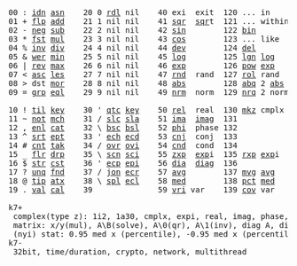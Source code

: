 <pre>
00 : <a href="../../blob/master/k.go#L655">idn</a> <a href="../../blob/master/k.go#L3164">asn</a>    20 0 <a href="../../blob/master/k.go#L2903">rdl</a> nil    40 exi  exit  120 ... in    
01 + <a href="../../blob/master/k.go#L656">flp</a> <a href="../../blob/master/k.go#L1735">add</a>    21 1 nil nil    41 <a href="../../blob/master/k.go#L1541">sqr</a>  <a href="../../blob/master/k.go#L1541">sqr</a>t  121 ... within
02 - <a href="../../blob/master/k.go#L735">neg</a> <a href="../../blob/master/k.go#L1736">sub</a>    22 2 nil nil    42 <a href="../../blob/master/k.go#L1544">sin</a>        122 <a href="../../blob/master/k.go#L3066">bin</a>       
03 * <a href="../../blob/master/k.go#L738">fst</a> <a href="../../blob/master/k.go#L1737">mul</a>    23 3 nil nil    43 <a href="../../blob/master/k.go#L1547">cos</a>        123 ... like  
04 % <a href="../../blob/master/k.go#L779">inv</a> <a href="../../blob/master/k.go#L1738">div</a>    24 4 nil nil    44 <a href="../../blob/master/k.go#L4001">dev</a>        124 <a href="../../blob/master/k.go#L3409">del</a>       
05 & <a href="../../blob/master/k.go#L782">wer</a> <a href="../../blob/master/k.go#L1739">min</a>    25 5 nil nil    45 <a href="../../blob/master/k.go#L1565">log</a>        125 <a href="../../blob/master/k.go#L1744">lgn</a> <a href="../../blob/master/k.go#L1565">log</a>  
06 | <a href="../../blob/master/k.go#L806">rev</a> <a href="../../blob/master/k.go#L1740">max</a>    26 6 nil nil    46 <a href="../../blob/master/k.go#L1568">exp</a>        126 <a href="../../blob/master/k.go#L1747">pow</a> <a href="../../blob/master/k.go#L1568">exp</a>      
07 < <a href="../../blob/master/k.go#L837">asc</a> <a href="../../blob/master/k.go#L1741">les</a>    27 7 nil nil    47 <a href="../../blob/master/k.go#L3490">rnd</a>  rand  127 <a href="../../blob/master/k.go#L3442">rol</a> rand          
08 > dst <a href="../../blob/master/k.go#L1742">mor</a>    28 8 nil nil    48 <a href="../../blob/master/k.go#L1550">abs</a>        128 <a href="../../blob/master/k.go#L1558">abq</a> 2 <a href="../../blob/master/k.go#L1550">abs</a>          
09 = <a href="../../blob/master/k.go#L853">grp</a> <a href="../../blob/master/k.go#L1743">eql</a>    29 9 nil nil    49 <a href="../../blob/master/k.go#L3578">nrm</a>  norm  129 <a href="../../blob/master/k.go#L3579">nrq</a> 2 norm

10 ! <a href="../../blob/master/k.go#L886">til</a> <a href="../../blob/master/k.go#L1787">key</a>    30 ' <a href="../../blob/master/k.go#L2480">qtc</a> <a href="../../blob/master/k.go#L1787">key</a>    50 <a href="../../blob/master/k.go#L1571">rel</a>  real  130 <a href="../../blob/master/k.go#L3924">mkz</a> cmplx
11 ~ <a href="../../blob/master/k.go#L947">not</a> <a href="../../blob/master/k.go#L1821">mch</a>    31 / <a href="../../blob/master/k.go#L2481">slc</a> <a href="../../blob/master/k.go#L2478">sla</a>    51 <a href="../../blob/master/k.go#L1572">ima</a>  <a href="../../blob/master/k.go#L1572">ima</a>g  131
12 , <a href="../../blob/master/k.go#L966">enl</a> <a href="../../blob/master/k.go#L1866">cat</a>    32 \ <a href="../../blob/master/k.go#L2482">bsc</a> <a href="../../blob/master/k.go#L2479">bsl</a>    52 <a href="../../blob/master/k.go#L1573">phi</a>  phase 132
13 ^ <a href="../../blob/master/k.go#L984">srt</a> <a href="../../blob/master/k.go#L1961">ept</a>    33 ' <a href="../../blob/master/k.go#L2489">ech</a> <a href="../../blob/master/k.go#L2515">ecd</a>    53 <a href="../../blob/master/k.go#L1601">cnj</a>  conj  133
14 # <a href="../../blob/master/k.go#L985">cnt</a> <a href="../../blob/master/k.go#L1987">tak</a>    34 / <a href="../../blob/master/k.go#L2612">ovr</a> <a href="../../blob/master/k.go#L2753">ovi</a>    54 <a href="../../blob/master/k.go#L3758">cnd</a>  cond  134
15 _ <a href="../../blob/master/k.go#L993">flr</a> <a href="../../blob/master/k.go#L2054">drp</a>    35 \ <a href="../../blob/master/k.go#L2674">scn</a> <a href="../../blob/master/k.go#L2786">sci</a>    55 <a href="../../blob/master/k.go#L1659">zxp</a>  <a href="../../blob/master/k.go#L1568">exp</a>i  135 <a href="../../blob/master/k.go#L1622">rxp</a> <a href="../../blob/master/k.go#L1568">exp</a>i
16 $ <a href="../../blob/master/k.go#L1002">str</a> <a href="../../blob/master/k.go#L2158">cst</a>    36 ' <a href="../../blob/master/k.go#L2535">ecp</a> <a href="../../blob/master/k.go#L2564">epi</a>    56 <a href="../../blob/master/k.go#L922">dia</a>  <a href="../../blob/master/k.go#L922">dia</a>g  136
17 ? <a href="../../blob/master/k.go#L1068">unq</a> <a href="../../blob/master/k.go#L2196">fnd</a>    37 / <a href="../../blob/master/k.go#L3015">jon</a> <a href="../../blob/master/k.go#L2584">ecr</a>    57 <a href="../../blob/master/k.go#L4002">avg</a>        137 <a href="../../blob/master/k.go#L4003">mvg</a> <a href="../../blob/master/k.go#L4002">avg</a>
18 @ <a href="../../blob/master/k.go#L1100">tip</a> <a href="../../blob/master/k.go#L2219">atx</a>    38 \ <a href="../../blob/master/k.go#L2982">spl</a> <a href="../../blob/master/k.go#L2598">ecl</a>    58 <a href="../../blob/master/k.go#L4004">med</a>        138 <a href="../../blob/master/k.go#L4005">pct</a> <a href="../../blob/master/k.go#L4004">med</a>
19 . <a href="../../blob/master/k.go#L1110">val</a> <a href="../../blob/master/k.go#L2332">cal</a>    39              59 <a href="../../blob/master/k.go#L4006">vri</a> var    139 <a href="../../blob/master/k.go#L4007">cov</a> var

k7+
 complex(type z): 1i2, 1a30, cmplx, expi, real, imag, phase, conj, rand 3i(binormal)
 matrix: x/y(mul), A\B(solve), A\0(qr), A\1(inv), diag A, diag v, norm, cond
 (nyi) stat: 0.95 med x (percentile), -0.95 med x (percentile normal), std z, x var y(cov), var z(cov), n avg(window), f avg(exp)
k7-
 32bit, time/duration, crypto, network, multithread

</pre>